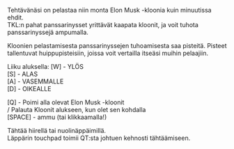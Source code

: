 Tehtävänäsi on pelastaa niin monta Elon Musk -kloonia kuin minuutissa ehdit.   
TKL:n pahat panssarinysset yrittävät kaapata kloonit, ja voit tuhota panssarinyssejä ampumalla.  

Kloonien pelastamisesta panssarinyssejen tuhoamisesta saa pisteitä. Pisteet tallentuvat huippupisteisiin, joissa voit vertailla itseäsi muihin pelaajiin.  

Liiku aluksella:
[W] - YLÖS  
[S] - ALAS  
[A] - VASEMMALLE  
[D] - OIKEALLE  

[Q] - Poimi alla olevat Elon Musk -kloonit  
      / Palauta Kloonit alukseen, kun olet sen kohdalla  
[SPACE] - ammu (tai klikkaamalla!)  
 
Tähtää hiirellä tai nuolinäppäimillä.  
Läppärin touchpad toimii QT:sta johtuen kehnosti tähtäämiseen.




